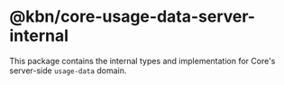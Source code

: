 # @kbn/core-usage-data-server-internal

This package contains the internal types and implementation for Core's server-side `usage-data` domain.
